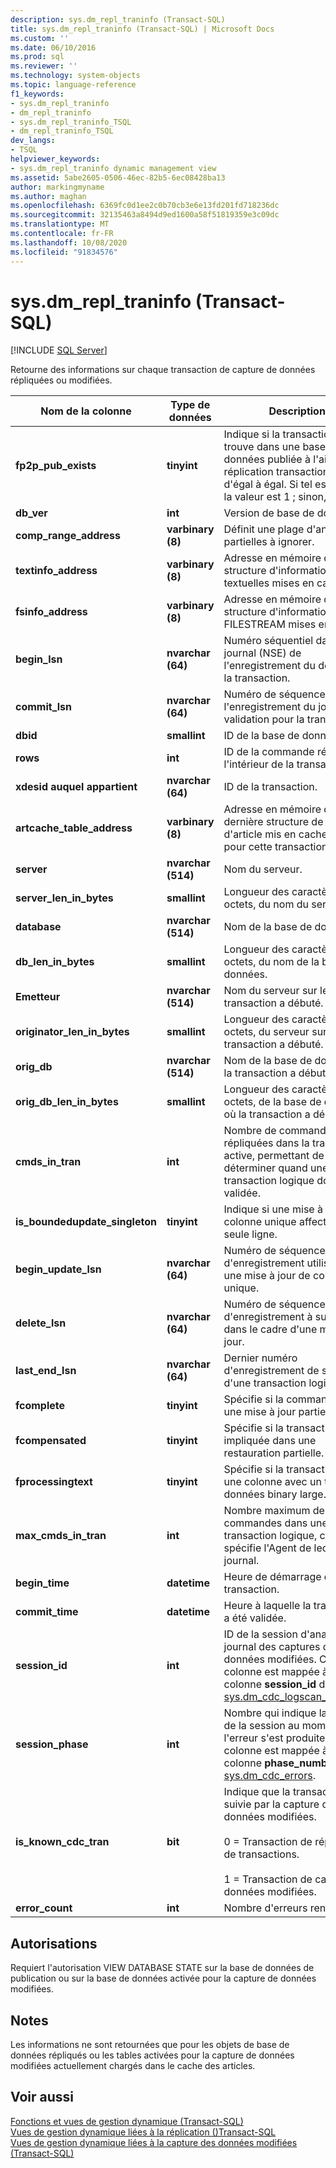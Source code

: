 ```yaml
---
description: sys.dm_repl_traninfo (Transact-SQL)
title: sys.dm_repl_traninfo (Transact-SQL) | Microsoft Docs
ms.custom: ''
ms.date: 06/10/2016
ms.prod: sql
ms.reviewer: ''
ms.technology: system-objects
ms.topic: language-reference
f1_keywords:
- sys.dm_repl_traninfo
- dm_repl_traninfo
- sys.dm_repl_traninfo_TSQL
- dm_repl_traninfo_TSQL
dev_langs:
- TSQL
helpviewer_keywords:
- sys.dm_repl_traninfo dynamic management view
ms.assetid: 5abe2605-0506-46ec-82b5-6ec08428ba13
author: markingmyname
ms.author: maghan
ms.openlocfilehash: 6369fc0d1ee2c0b70cb3e6e13fd201fd718236dc
ms.sourcegitcommit: 32135463a8494d9ed1600a58f51819359e3c09dc
ms.translationtype: MT
ms.contentlocale: fr-FR
ms.lasthandoff: 10/08/2020
ms.locfileid: "91834576"
---
```

# <a name="sysdm_repl_traninfo-transact-sql"></a>sys.dm_repl_traninfo (Transact-SQL)
[!INCLUDE [SQL Server](../../includes/applies-to-version/sqlserver.md)]

  Retourne des informations sur chaque transaction de capture de données répliquées ou modifiées.  

|Nom de la colonne|Type de données|Description|  
|-----------------|---------------|-----------------|  
|**fp2p_pub_exists**|**tinyint**|Indique si la transaction se trouve dans une base de données publiée à l'aide de la réplication transactionnelle d'égal à égal. Si tel est le cas, la valeur est 1 ; sinon, 0.|  
|**db_ver**|**int**|Version de base de données.|  
|**comp_range_address**|**varbinary (8)**|Définit une plage d'annulations partielles à ignorer.|  
|**textinfo_address**|**varbinary (8)**|Adresse en mémoire de la structure d'informations textuelles mises en cache.|  
|**fsinfo_address**|**varbinary (8)**|Adresse en mémoire de la structure d'informations FILESTREAM mises en cache.|  
|**begin_lsn**|**nvarchar (64)**|Numéro séquentiel dans le journal (NSE) de l'enregistrement du début pour la transaction.|  
|**commit_lsn**|**nvarchar (64)**|Numéro de séquence de l'enregistrement du journal de validation pour la transaction.|  
|**dbid**|**smallint**|ID de la base de données.|  
|**rows**|**int**|ID de la commande répliquée à l'intérieur de la transaction.|  
|**xdesid auquel appartient**|**nvarchar (64)**|ID de la transaction.|  
|**artcache_table_address**|**varbinary (8)**|Adresse en mémoire de la dernière structure de table d'article mis en cache utilisée pour cette transaction.|  
|**server**|**nvarchar (514)**|Nom du serveur.|  
|**server_len_in_bytes**|**smallint**|Longueur des caractères, en octets, du nom du serveur.|  
|**database**|**nvarchar (514)**|Nom de la base de données.|  
|**db_len_in_bytes**|**smallint**|Longueur des caractères, en octets, du nom de la base de données.|  
|**Emetteur**|**nvarchar (514)**|Nom du serveur sur lequel la transaction a débuté.|  
|**originator_len_in_bytes**|**smallint**|Longueur des caractères, en octets, du serveur sur lequel la transaction a débuté.|  
|**orig_db**|**nvarchar (514)**|Nom de la base de données où la transaction a débuté.|  
|**orig_db_len_in_bytes**|**smallint**|Longueur des caractères, en octets, de la base de données où la transaction a débuté.|  
|**cmds_in_tran**|**int**|Nombre de commandes répliquées dans la transaction active, permettant de déterminer quand une transaction logique doit être validée.|  
|**is_boundedupdate_singleton**|**tinyint**|Indique si une mise à jour de colonne unique affecte une seule ligne.|  
|**begin_update_lsn**|**nvarchar (64)**|Numéro de séquence d'enregistrement utilisé dans une mise à jour de colonne unique.|  
|**delete_lsn**|**nvarchar (64)**|Numéro de séquence d'enregistrement à supprimer dans le cadre d'une mise à jour.|  
|**last_end_lsn**|**nvarchar (64)**|Dernier numéro d'enregistrement de séquence d'une transaction logique.|  
|**fcomplete**|**tinyint**|Spécifie si la commande est une mise à jour partielle.|  
|**fcompensated**|**tinyint**|Spécifie si la transaction est impliquée dans une restauration partielle.|  
|**fprocessingtext**|**tinyint**|Spécifie si la transaction inclut une colonne avec un type de données binary large.|  
|**max_cmds_in_tran**|**int**|Nombre maximum de commandes dans une transaction logique, comme le spécifie l'Agent de lecture du journal.|  
|**begin_time**|**datetime**|Heure de démarrage de la transaction.|  
|**commit_time**|**datetime**|Heure à laquelle la transaction a été validée.|  
|**session_id**|**int**|ID de la session d'analyse du journal des captures de données modifiées. Cette colonne est mappée à la colonne **session_id** dans [sys.dm_cdc_logscan_sessions](../../relational-databases/system-dynamic-management-views/change-data-capture-sys-dm-cdc-log-scan-sessions.md).|  
|**session_phase**|**int**|Nombre qui indique la phase de la session au moment où l'erreur s'est produite. Cette colonne est mappée à la colonne **phase_number** dans [sys.dm_cdc_errors](../../relational-databases/system-dynamic-management-views/change-data-capture-sys-dm-cdc-errors.md).|  
|**is_known_cdc_tran**|**bit**|Indique que la transaction est suivie par la capture de données modifiées.<br /><br /> 0 = Transaction de réplication de transactions.<br /><br /> 1 = Transaction de capture de données modifiées.|  
|**error_count**|**int**|Nombre d'erreurs rencontrées.|  
  
## <a name="permissions"></a>Autorisations  
 Requiert l'autorisation VIEW DATABASE STATE sur la base de données de publication ou sur la base de données activée pour la capture de données modifiées.  
  
## <a name="remarks"></a>Notes  
 Les informations ne sont retournées que pour les objets de base de données répliqués ou les tables activées pour la capture de données modifiées actuellement chargés dans le cache des articles.  
  
## <a name="see-also"></a>Voir aussi  
 [Fonctions et vues de gestion dynamique &#40;Transact-SQL&#41;](~/relational-databases/system-dynamic-management-views/system-dynamic-management-views.md)   
 [Vues de gestion dynamique liées à la réplication &#40;&#41;Transact-SQL ](../../relational-databases/system-dynamic-management-views/replication-related-dynamic-management-views-transact-sql.md)   
 [Vues de gestion dynamique liées à la capture des données modifiées &#40;Transact-SQL&#41;](./system-dynamic-management-views.md)  
  

